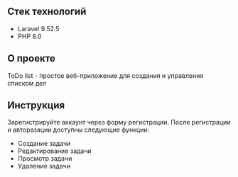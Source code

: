 ## Стек технологий
* Laravel 9.52.5
* PHP 8.0

## О проекте

ToDo list - простое веб-приложение для создания и управления списком дел

## Инструкция
Зарегистрируйте аккаунт через форму регистрации.
После регистрации и авторазации доступны следующие функции:
* Создание задачи
* Редактирование задачи
* Просмотр задачи
* Удаление задачи